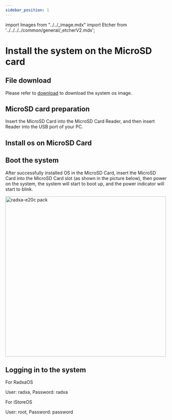 ```yaml
---
sidebar_position: 1
---
```


import Images from "../../\_image.mdx"
import Etcher from '../../../../common/general/\_etcherV2.mdx';

# Install the system on the MicroSD card

## File download

Please refer to [download](../../download) to download the system os image.

## MicroSD card preparation

Insert the MicroSD Card into the MicroSD Card Reader, and then insert Reader into the USB port of your PC.

## Install os on MicroSD Card

<Etcher/>

## Boot the system

After successfully installed OS in the MicroSD Card, insert the MicroSD Card into the MicroSD Card slot (as shown in the picture below), then power on the system, the system will start to boot up, and the power indicator will start to blink.

<img src="/img/e/e20c/radxa-e20c-insert-sd.webp" width="500" alt="radxa-e20c pack" />

## Logging in to the system

For RadxaOS

User: radxa, Password: radxa

For iStoreOS

User: root, Password: password
